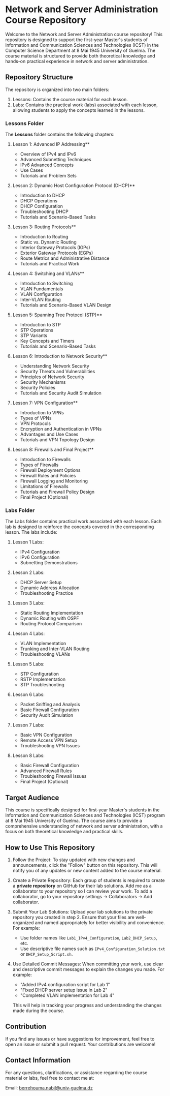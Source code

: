 # Network and Server Administration Course Repository

Welcome to the Network and Server Administration course repository! This repository is designed to support the first-year Master's students of Information and Communication Sciences and Technologies (ICST) in the Computer Science Department at 8 Mai 1945 University of Guelma. The course material is structured to provide both theoretical knowledge and hands-on practical experience in network and server administration.

## Repository Structure

The repository is organized into two main folders:

1. Lessons: Contains the course material for each lesson.
2. Labs: Contains the practical work (labs) associated with each lesson, allowing students to apply the concepts learned in the lessons.

### Lessons Folder

The **Lessons** folder contains the following chapters:

1. Lesson 1: Advanced IP Addressing**
   - Overview of IPv4 and IPv6
   - Advanced Subnetting Techniques
   - IPv6 Advanced Concepts
   - Use Cases
   - Tutorials and Problem Sets

2. Lesson 2: Dynamic Host Configuration Protocol (DHCP)**
   - Introduction to DHCP
   - DHCP Operations
   - DHCP Configuration
   - Troubleshooting DHCP
   - Tutorials and Scenario-Based Tasks

3. Lesson 3: Routing Protocols**
   - Introduction to Routing
   - Static vs. Dynamic Routing
   - Interior Gateway Protocols (IGPs)
   - Exterior Gateway Protocols (EGPs)
   - Route Metrics and Administrative Distance
   - Tutorials and Practical Work

4. Lesson 4: Switching and VLANs**
   - Introduction to Switching
   - VLAN Fundamentals
   - VLAN Configuration
   - Inter-VLAN Routing
   - Tutorials and Scenario-Based VLAN Design

5. Lesson 5: Spanning Tree Protocol (STP)**
   - Introduction to STP
   - STP Operations
   - STP Variants
   - Key Concepts and Timers
   - Tutorials and Scenario-Based Tasks

6. Lesson 6: Introduction to Network Security**
   - Understanding Network Security
   - Security Threats and Vulnerabilities
   - Principles of Network Security
   - Security Mechanisms
   - Security Policies
   - Tutorials and Security Audit Simulation

7. Lesson 7: VPN Configuration**
   - Introduction to VPNs
   - Types of VPNs
   - VPN Protocols
   - Encryption and Authentication in VPNs
   - Advantages and Use Cases
   - Tutorials and VPN Topology Design

8. Lesson 8: Firewalls and Final Project**
   - Introduction to Firewalls
   - Types of Firewalls
   - Firewall Deployment Options
   - Firewall Rules and Policies
   - Firewall Logging and Monitoring
   - Limitations of Firewalls
   - Tutorials and Firewall Policy Design
   - Final Project (Optional)

### Labs Folder

The Labs folder contains practical work associated with each lesson. Each lab is designed to reinforce the concepts covered in the corresponding lesson. The labs include:

1. Lesson 1 Labs:
   - IPv4 Configuration
   - IPv6 Configuration
   - Subnetting Demonstrations

2. Lesson 2 Labs:
   - DHCP Server Setup
   - Dynamic Address Allocation
   - Troubleshooting Practice

3. Lesson 3 Labs:
   - Static Routing Implementation
   - Dynamic Routing with OSPF
   - Routing Protocol Comparison

4. Lesson 4 Labs:
   - VLAN Implementation
   - Trunking and Inter-VLAN Routing
   - Troubleshooting VLANs

5. Lesson 5 Labs:
   - STP Configuration
   - RSTP Implementation
   - STP Troubleshooting

6. Lesson 6 Labs:
   - Packet Sniffing and Analysis
   - Basic Firewall Configuration
   - Security Audit Simulation

7. Lesson 7 Labs:
   - Basic VPN Configuration
   - Remote Access VPN Setup
   - Troubleshooting VPN Issues

8. Lesson 8 Labs:
   - Basic Firewall Configuration
   - Advanced Firewall Rules
   - Troubleshooting Firewall Issues
   - Final Project (Optional)

## Target Audience

This course is specifically designed for first-year Master's students in the Information and Communication Sciences and Technologies (ICST) program at 8 Mai 1945 University of Guelma. The course aims to provide a comprehensive understanding of network and server administration, with a focus on both theoretical knowledge and practical skills.

## How to Use This Repository

1. Follow the Project: To stay updated with new changes and announcements, click the "Follow" button on this repository. This will notify you of any updates or new content added to the course material.

2. Create a Private Repository: Each group of students is required to create a **private repository** on GitHub for their lab solutions. Add me as a collaborator to your repository so I can review your work. To add a collaborator, go to your repository settings → Collaborators → Add collaborator.

3. Submit Your Lab Solutions: Upload your lab solutions to the private repository you created in step 2. Ensure that your files are well-organized and named appropriately for better visibility and convenience. For example:
   - Use folder names like `Lab1_IPv4_Configuration`, `Lab2_DHCP_Setup`, etc.
   - Use descriptive file names such as `IPv4_Configuration_Solution.txt` or `DHCP_Setup_Script.sh`.

4. Use Detailed Commit Messages: When committing your work, use clear and descriptive commit messages to explain the changes you made. For example:
   - "Added IPv4 configuration script for Lab 1"
   - "Fixed DHCP server setup issue in Lab 2"
   - "Completed VLAN implementation for Lab 4"

   This will help in tracking your progress and understanding the changes made during the course.

## Contribution

If you find any issues or have suggestions for improvement, feel free to open an issue or submit a pull request. Your contributions are welcome!

## Contact Information

For any questions, clarifications, or assistance regarding the course material or labs, feel free to contact me at:

Email: [berrehouma.nabil@univ-guelma.dz](mailto:berrehouma.nabil@univ-guelma.dz)



